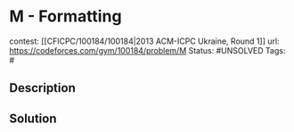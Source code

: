 # M - Formatting

contest: [[CFICPC/100184/100184|2013 ACM-ICPC Ukraine, Round 1]]
url: https://codeforces.com/gym/100184/problem/M
Status: #UNSOLVED
Tags: #

## Description

## Solution

